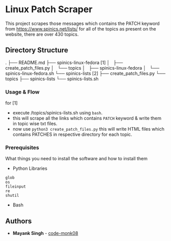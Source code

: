 # Linux Patch Scraper

This project scrapes those messages which contains the PATCH keyword from https://www.spinics.net/lists/ for all of the topics as present on the website, there are over 430 topics.  

## Directory Structure

.
├── README.md
├── spinics-linux-fedora [1]
│   ├── create_patch_files.py
│   └── topics
│       ├── spinics-linux-fedora
│       └── spinics-linux-fedora.sh
└── spinics-lists [2]
    ├── create_patch_files.py
    └── topics
        ├── spinics-lists
        └── spinics-lists.sh



### Usage & Flow

for [1]

- execute /topics/spinics-lists.sh using `bash`.
- this will scrape all the links which contains `PATCH` keyword & write them in topic wise txt files.
- now use `python3 create_patch_files.py` this will write HTML files which contains PATCHES in respective directory for each topic.

### Prerequisites

What things you need to install the software and how to install them

- Python Libraries

```
glob 
os
fileinput
re
shutil
```

- Bash


## Authors

* **Mayank Singh** - [code-monk08](https://github.com/code-monk08)